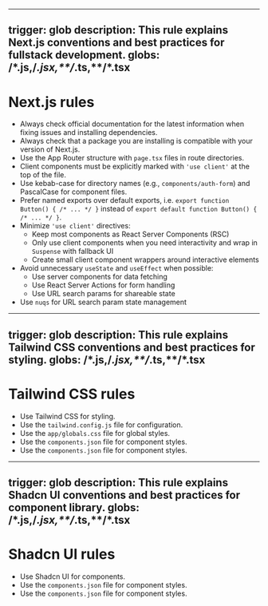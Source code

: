 

---
trigger: glob
description: This rule explains Next.js conventions and best practices for fullstack development.
globs: **/*.js,**/*.jsx,**/*.ts,**/*.tsx
---

# Next.js rules

- Always check official documentation for the latest information when fixing issues and installing dependencies.
- Always check that a package you are installing is compatible with your version of Next.js.
- Use the App Router structure with `page.tsx` files in route directories.
- Client components must be explicitly marked with `'use client'` at the top of the file.
- Use kebab-case for directory names (e.g., `components/auth-form`) and PascalCase for component files.
- Prefer named exports over default exports, i.e. `export function Button() { /* ... */ }` instead of `export default function Button() { /* ... */ }`.
- Minimize `'use client'` directives:
  - Keep most components as React Server Components (RSC)
  - Only use client components when you need interactivity and wrap in `Suspense` with fallback UI
  - Create small client component wrappers around interactive elements
- Avoid unnecessary `useState` and `useEffect` when possible:
  - Use server components for data fetching
  - Use React Server Actions for form handling
  - Use URL search params for shareable state
- Use `nuqs` for URL search param state management

---
trigger: glob
description: This rule explains Tailwind CSS conventions and best practices for styling.
globs: **/*.js,**/*.jsx,**/*.ts,**/*.tsx
---

# Tailwind CSS rules

- Use Tailwind CSS for styling.
- Use the `tailwind.config.js` file for configuration.
- Use the `app/globals.css` file for global styles.
- Use the `components.json` file for component styles.
- Use the `components.json` file for component styles.

---
trigger: glob
description: This rule explains Shadcn UI conventions and best practices for component library.
globs: **/*.js,**/*.jsx,**/*.ts,**/*.tsx
---

# Shadcn UI rules

- Use Shadcn UI for components.
- Use the `components.json` file for component styles.
- Use the `components.json` file for component styles.
